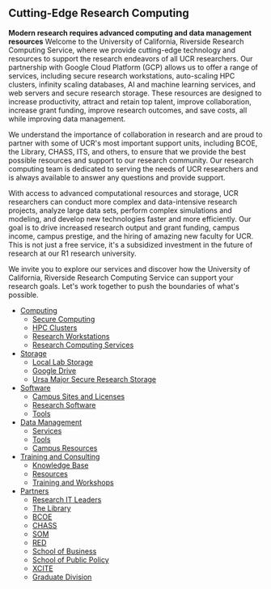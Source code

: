 ## Cutting-Edge Research Computing ##

**Modern research requires advanced computing and data management resources** 
Welcome to the University of California, Riverside Research Computing Service, where we provide cutting-edge technology and resources to support the research endeavors of all UCR researchers. Our partnership with Google Cloud Platform (GCP) allows us to offer a range of services, including secure research workstations, auto-scaling HPC clusters, infinity scaling databases, AI and machine learning services, and web servers and secure research storage. These resources are designed to increase productivity, attract and retain top talent, improve collaboration, increase grant funding, improve research outcomes, and save costs, all while improving data management.

We understand the importance of collaboration in research and are proud to partner with some of UCR's most important support units, including BCOE, the Library, CHASS, ITS, and others, to ensure that we provide the best possible resources and support to our research community. Our research computing team is dedicated to serving the needs of UCR researchers and is always available to answer any questions and provide support.

With access to advanced computational resources and storage, UCR researchers can conduct more complex and data-intensive research projects, analyze large data sets, perform complex simulations and modeling, and develop new technologies faster and more efficiently. Our goal is to drive increased research output and grant funding, campus income, campus prestige, and the hiring of amazing new faculty for UCR. This is not just a free service, it's a subsidized investment in the future of research at our R1 research university.

We invite you to explore our services and discover how the University of California, Riverside Research Computing Service can support your research goals. Let's work together to push the boundaries of what's possible.

* [Computing](Computing)
    * [Secure Computing](Computing/Secure_Computing)
    * [HPC Clusters](Computing/HPC_Clusters)
    * [Research Workstations](Computing/Research_Workstations)
    * [Research Computing Services](Computing/Research_Computing_Services)
* [Storage](Storage)
    * [Local Lab Storage](Storage/Local_Lab_Storage)
    * [Google Drive](Storage/Google_Drive)
    * [Ursa Major Secure Research Storage](Storage/Ursa_Major)
* [Software](Software)
    * [Campus Sites and Licenses](Software/Campus_Sites_and_Licenses)
    * [Research Software](Software/Research_Software)
    * [Tools](Software/Tools)
* [Data Management](Data_Management)
    * [Services](Data_Management/Services)
    * [Tools](Data_Management/Tools)
    * [Campus Resources](Data_Management/Campus_Resources)
* [Training and Consulting](Training_and_Consulting)
    * [Knowledge Base](Training_and_Consulting/Knowledge_Base)
    * [Resources](Training_and_Consulting/Resources)
    * [Training and Workshops](Training_and_Consulting/Trainings_and_Workshops)
* [Partners](Partners)
    * [Research IT Leaders](Partners/Research_IT_Leaders)
    * [The Library](Partners/The_Library)
    * [BCOE](Partners/BCOE)
    * [CHASS](Partners/CHASS)
    * [SOM](Partners/SOM)
    * [RED](Partners/RED)
    * [School of Business](Partners/School_of_Business)
    * [School of Public Policy](Partners/School_of_Public_Policy)
    * [XCITE](Partners/XCITE)
    * [Graduate Division](Partners/Graduate_Division)
